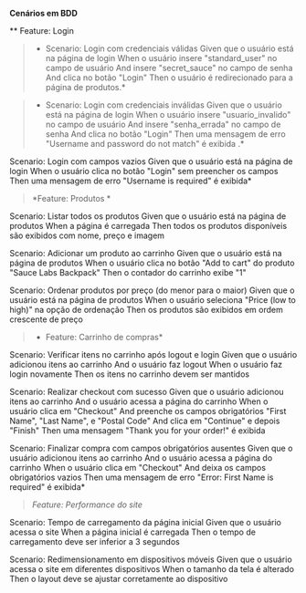
 **Cenários em BDD**
 
 ** Feature: Login

 > * Scenario: Login com credenciais válidas
    Given que o usuário está na página de login
    When o usuário insere "standard_user" no campo de usuário
    And insere "secret_sauce" no campo de senha
    And clica no botão "Login"
    Then o usuário é redirecionado para a página de produtos.*

  > * Scenario: Login com credenciais inválidas
    Given que o usuário está na página de login
    When o usuário insere "usuario_invalido" no campo de usuário
    And insere "senha_errada" no campo de senha
    And clica no botão "Login"
    Then uma mensagem de erro "Username and password do not match" é exibida .*

  Scenario: Login com campos vazios
    Given que o usuário está na página de login
    When o usuário clica no botão "Login" sem preencher os campos
    Then uma mensagem de erro "Username is required" é exibida*

> *Feature: Produtos *

  Scenario: Listar todos os produtos
    Given que o usuário está na página de produtos
    When a página é carregada
    Then todos os produtos disponíveis são exibidos com nome, preço e imagem

  Scenario: Adicionar um produto ao carrinho
    Given que o usuário está na página de produtos
    When o usuário clica no botão "Add to cart" do produto "Sauce Labs Backpack"
    Then o contador do carrinho exibe "1"

  Scenario: Ordenar produtos por preço (do menor para o maior)
    Given que o usuário está na página de produtos
    When o usuário seleciona "Price (low to high)" na opção de ordenação
    Then os produtos são exibidos em ordem crescente de preço

>* Feature: Carrinho de compras*

  Scenario: Verificar itens no carrinho após logout e login
    Given que o usuário adicionou itens ao carrinho
    And o usuário faz logout
    When o usuário faz login novamente
    Then os itens no carrinho devem ser mantidos

  Scenario: Realizar checkout com sucesso
    Given que o usuário adicionou itens ao carrinho
    And o usuário acessa a página do carrinho
    When o usuário clica em "Checkout"
    And preenche os campos obrigatórios "First Name", "Last Name", e "Postal Code"
    And clica em "Continue" e depois "Finish"
    Then uma mensagem "Thank you for your order!" é exibida

  Scenario: Finalizar compra com campos obrigatórios ausentes
    Given que o usuário adicionou itens ao carrinho
    And o usuário acessa a página do carrinho
    When o usuário clica em "Checkout"
    And deixa os campos obrigatórios vazios
    Then uma mensagem de erro "Error: First Name is required" é exibida*


> *Feature: Performance do site*

  Scenario: Tempo de carregamento da página inicial
    Given que o usuário acessa o site
    When a página inicial é carregada
    Then o tempo de carregamento deve ser inferior a 3 segundos

  Scenario: Redimensionamento em dispositivos móveis
    Given que o usuário acessa o site em diferentes dispositivos
    When o tamanho da tela é alterado
    Then o layout deve se ajustar corretamente ao dispositivo

